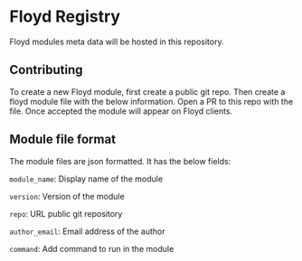 # Floyd Registry

Floyd modules meta data will be hosted in this repository.

## Contributing

To create a new Floyd module, first create a public git repo. Then create a floyd module file with the below information.
Open a PR to this repo with the file. Once accepted the module will appear on Floyd clients.

## Module file format

The module files are json formatted. It has the below fields:

`module_name`: Display name of the module

`version`: Version of the module

`repo`: URL public git repository

`author_email`: Email address of the author

`command`: Add command to run in the module
